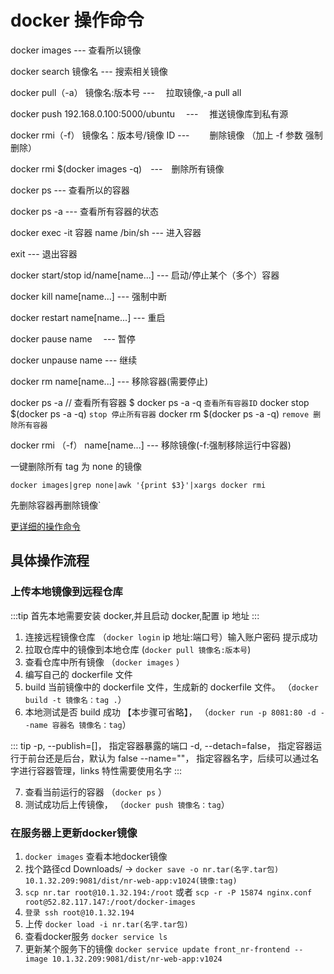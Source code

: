 # docker 操作命令

docker images --- 查看所以镜像

docker search 镜像名 --- 搜索相关镜像

docker pull（-a） 镜像名:版本号 --- 　拉取镜像,-a pull all

docker push 192.168.0.100:5000/ubuntu 　---　 推送镜像库到私有源

docker rmi（-f） 镜像名：版本号/镜像 ID --- 　　删除镜像 （加上 -f 参数 强制删除）

docker rmi \$(docker images -q)　---　删除所有镜像

docker ps --- 查看所以的容器

docker ps -a --- 查看所有容器的状态

docker exec -it 容器 name /bin/sh --- 进入容器

exit --- 退出容器

docker start/stop id/name[name...] --- 启动/停止某个（多个）容器

docker kill name[name...] --- 强制中断

docker restart name[name...] --- 重启

docker pause name 　--- 暂停

docker unpause name --- 继续

docker rm name[name...] --- 移除容器(需要停止)

docker ps -a // 查看所有容器 \$ docker ps -a -q `查看所有容器ID`
docker stop \$(docker ps -a -q) `stop 停止所有容器`
docker rm \$(docker ps -a -q) `remove 删除所有容器`

docker rmi （-f） name[name...] --- 移除镜像(-f:强制移除运行中容器)

一键删除所有 tag 为 none 的镜像

`docker images|grep none|awk '{print $3}'|xargs docker rmi`

先删除容器再删除镜像`

[更详细的操作命令](https://www.runoob.com/docker/docker-command-manual.html)

## 具体操作流程

### 上传本地镜像到远程仓库

:::tip
首先本地需要安装 docker,并且启动 docker,配置 ip 地址
:::

1. 连接远程镜像仓库 （`docker login` ip 地址:端口号）输入账户密码 提示成功
2. 拉取仓库中的镜像到本地仓库 (`docker pull 镜像名:版本号`)
3. 查看仓库中所有镜像 （`docker images` ）
4. 编写自己的 dockerfile 文件
5. build 当前镜像中的 dockerfile 文件，生成新的 dockerfile 文件。 （`docker build -t 镜像名：tag .`）
6. 本地测试是否 build 成功 【本步骤可省略】， （`docker run -p 8081:80 -d --name 容器名 镜像名：tag`）

::: tip
-p, --publish=[]， 指定容器暴露的端口
-d, --detach=false， 指定容器运行于前台还是后台，默认为 false
--name=""， 指定容器名字，后续可以通过名字进行容器管理，links 特性需要使用名字
:::

7. 查看当前运行的容器 （`docker ps` ）
8. 测试成功后上传镜像， （`docker push 镜像名：tag`）


### 在服务器上更新docker镜像
1. `docker images` 查看本地docker镜像
2. 找个路径cd Downloads/  -> `docker save -o nr.tar(名字.tar包) 10.1.32.209:9081/dist/nr-web-app:v1024(镜像:tag)`
3. `scp nr.tar root@10.1.32.194:/root`
   或者 `scp -r -P 15874 nginx.conf root@52.82.117.147:/root/docker-images`
4. `登录 ssh root@10.1.32.194`
5. 上传 `docker load -i nr.tar(名字.tar包)`
6. 查看docker服务 `docker service ls`
7. 更新某个服务下的镜像  `docker service update front_nr-frontend --image 10.1.32.209:9081/dist/nr-web-app:v1024`